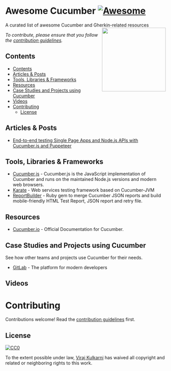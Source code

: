 # Awesome Cucumber [![Awesome](https://cdn.rawgit.com/sindresorhus/awesome/d7305f38d29fed78fa85652e3a63e154dd8e8829/media/badge.svg)](https://github.com/sindresorhus/awesome)
A curated list of awesome Cucumber and Gherkin-related resources
[<img src="https://cucumber.io/images/cucumber-logo.svg" align="right" width="200">](https://cucumber.io/)

*To contribute, please ensure that you follow the [contribution guidelines](#contributing).*

## Contents
- [Contents](#contents)
- [Articles & Posts](#articles--posts)
- [Tools, Libraries & Frameworks](#tools-libraries--frameworks)
- [Resources](#resources)
- [Case Studies and Projects using Cucumber](#case-studies-and-projects-using-cucumber)
- [Videos](#videos)
- [Contributing](#contributing)
  - [License](#license)

## Articles & Posts
- [End-to-end testing Single Page Apps and Node.js APIs with Cucumber.js and Puppeteer](https://medium.com/@anephenix/end-to-end-testing-single-page-apps-and-node-js-apis-with-cucumber-js-and-puppeteer-ad5a519ace0)

## Tools, Libraries & Frameworks
- [Cucumber.js](https://github.com/cucumber/cucumber-js) - Cucumber.js is the JavaScript implementation of Cucumber and runs on the maintained Node.js versions and modern web browsers.
- [Karate](https://github.com/intuit/karate) - Web services testing framework based on Cucumber-JVM
- [ReportBuilder](https://github.com/rajatthareja/ReportBuilder) - Ruby gem to merge Cucumber JSON reports and build mobile-friendly HTML Test Report, JSON report and retry file.

## Resources
- [Cucumber.io](https://cucumber.io/docs) - Official Documentation for Cucumber.

## Case Studies and Projects using Cucumber

See how other teams and projects use Cucumber for their needs.

- [GitLab](https://github.com/gitlabhq/gitlabhq) - The platform for modern developers

## Videos


# Contributing

Contributions welcome! Read the [contribution guidelines](CONTRIBUTING.md) first.

## License

[![CC0](http://mirrors.creativecommons.org/presskit/buttons/88x31/svg/cc-zero.svg)](https://creativecommons.org/publicdomain/zero/1.0/)

To the extent possible under law, [Viraj Kulkarni](http://virajkulkarni.me/) has waived all copyright and related or neighboring rights to this work.
